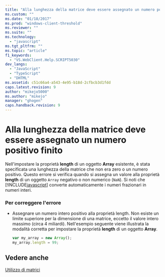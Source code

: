 ```yaml
---
title: "Alla lunghezza della matrice deve essere assegnato un numero positivo finito | Microsoft Docs"
ms.custom: ""
ms.date: "01/18/2017"
ms.prod: "windows-client-threshold"
ms.reviewer: ""
ms.suite: ""
ms.technology: 
  - "javascript"
ms.tgt_pltfrm: ""
ms.topic: "article"
f1_keywords: 
  - "VS.WebClient.Help.SCRIPT5030"
dev_langs: 
  - "JavaScript"
  - "TypeScript"
  - "DHTML"
ms.assetid: c51c66a4-a543-4e95-b18d-2cfbcb3d1fdd
caps.latest.revision: 9
author: "mikejo5000"
ms.author: "mikejo"
manager: "ghogen"
caps.handback.revision: 9
---
```

# Alla lunghezza della matrice deve essere assegnato un numero positivo finito
Nell'impostare la proprietà **length** di un oggetto **Array** esistente, è stata specificata una lunghezza della matrice che non era zero o un numero positivo.  Questo errore si verifica quando si assegna un valore alla proprietà **length** di un oggetto `Array` negativo o non numerico \(`NaN`\).  Si noti che [!INCLUDE[javascript](../../javascript/includes/javascript-md.md)] converte automaticamente i numeri frazionari in numeri interi.  
  
### Per correggere l'errore  
  
-   Assegnare un numero intero positivo alla proprietà length.  Non esiste un limite superiore per la dimensione di una matrice, eccetto il valore intero massimo \(circa 4 miliardi\).  Nell'esempio seguente viene illustrata la modalità corretta per impostare la proprietà **length** di un oggetto **Array**.  
  
    ```javascript  
    var my_array = new Array();  
    my_array.length = 99;  
    ```  
  
## Vedere anche  
 [Utilizzo di matrici](../../javascript/advanced/using-arrays-javascript.md)